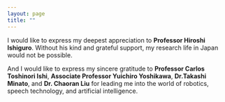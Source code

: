 ```yaml
---
layout: page
title: ""
---
```


I would like to express my deepest appreciation to **Professor Hiroshi Ishiguro**. Without his kind and grateful support, my research life in Japan would not be possible.

And I would like to express my sincere gratitude to **Professor Carlos Toshinori Ishi**, **Associate Professor Yuichiro Yoshikawa**, **Dr.Takashi Minato**, and **Dr. Chaoran Liu** for leading me
into the world of robotics, speech technology, and artificial intelligence. 
